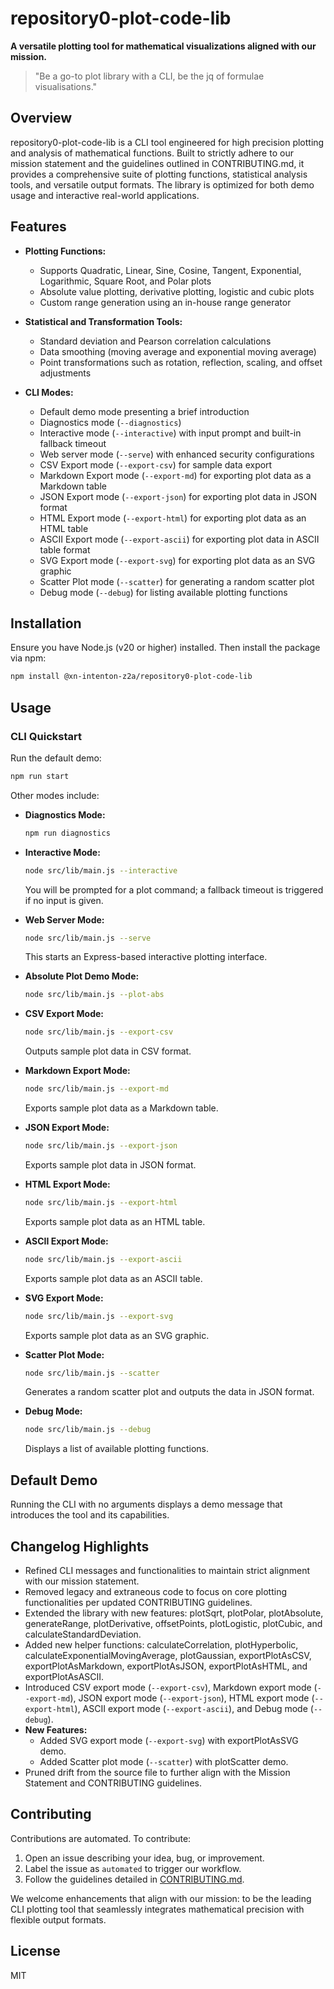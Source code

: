 # repository0-plot-code-lib

**A versatile plotting tool for mathematical visualizations aligned with our mission.**

> "Be a go-to plot library with a CLI, be the jq of formulae visualisations."

## Overview

repository0-plot-code-lib is a CLI tool engineered for high precision plotting and analysis of mathematical functions. Built to strictly adhere to our mission statement and the guidelines outlined in CONTRIBUTING.md, it provides a comprehensive suite of plotting functions, statistical analysis tools, and versatile output formats. The library is optimized for both demo usage and interactive real-world applications.

## Features

- **Plotting Functions:**
  - Supports Quadratic, Linear, Sine, Cosine, Tangent, Exponential, Logarithmic, Square Root, and Polar plots
  - Absolute value plotting, derivative plotting, logistic and cubic plots
  - Custom range generation using an in-house range generator

- **Statistical and Transformation Tools:**
  - Standard deviation and Pearson correlation calculations
  - Data smoothing (moving average and exponential moving average)
  - Point transformations such as rotation, reflection, scaling, and offset adjustments

- **CLI Modes:**
  - Default demo mode presenting a brief introduction
  - Diagnostics mode (`--diagnostics`)
  - Interactive mode (`--interactive`) with input prompt and built-in fallback timeout
  - Web server mode (`--serve`) with enhanced security configurations
  - CSV Export mode (`--export-csv`) for sample data export
  - Markdown Export mode (`--export-md`) for exporting plot data as a Markdown table
  - JSON Export mode (`--export-json`) for exporting plot data in JSON format
  - HTML Export mode (`--export-html`) for exporting plot data as an HTML table
  - ASCII Export mode (`--export-ascii`) for exporting plot data in ASCII table format
  - SVG Export mode (`--export-svg`) for exporting plot data as an SVG graphic
  - Scatter Plot mode (`--scatter`) for generating a random scatter plot
  - Debug mode (`--debug`) for listing available plotting functions

## Installation

Ensure you have Node.js (v20 or higher) installed. Then install the package via npm:

```bash
npm install @xn-intenton-z2a/repository0-plot-code-lib
```

## Usage

### CLI Quickstart

Run the default demo:

```bash
npm run start
```

Other modes include:

- **Diagnostics Mode:**
  ```bash
  npm run diagnostics
  ```

- **Interactive Mode:**
  ```bash
  node src/lib/main.js --interactive
  ```
  You will be prompted for a plot command; a fallback timeout is triggered if no input is given.

- **Web Server Mode:**
  ```bash
  node src/lib/main.js --serve
  ```
  This starts an Express-based interactive plotting interface.

- **Absolute Plot Demo Mode:**
  ```bash
  node src/lib/main.js --plot-abs
  ```

- **CSV Export Mode:**
  ```bash
  node src/lib/main.js --export-csv
  ```
  Outputs sample plot data in CSV format.

- **Markdown Export Mode:**
  ```bash
  node src/lib/main.js --export-md
  ```
  Exports sample plot data as a Markdown table.

- **JSON Export Mode:**
  ```bash
  node src/lib/main.js --export-json
  ```
  Exports sample plot data in JSON format.

- **HTML Export Mode:**
  ```bash
  node src/lib/main.js --export-html
  ```
  Exports sample plot data as an HTML table.

- **ASCII Export Mode:**
  ```bash
  node src/lib/main.js --export-ascii
  ```
  Exports sample plot data as an ASCII table.

- **SVG Export Mode:**
  ```bash
  node src/lib/main.js --export-svg
  ```
  Exports sample plot data as an SVG graphic.

- **Scatter Plot Mode:**
  ```bash
  node src/lib/main.js --scatter
  ```
  Generates a random scatter plot and outputs the data in JSON format.

- **Debug Mode:**
  ```bash
  node src/lib/main.js --debug
  ```
  Displays a list of available plotting functions.

## Default Demo

Running the CLI with no arguments displays a demo message that introduces the tool and its capabilities.

## Changelog Highlights

- Refined CLI messages and functionalities to maintain strict alignment with our mission statement.
- Removed legacy and extraneous code to focus on core plotting functionalities per updated CONTRIBUTING guidelines.
- Extended the library with new features: plotSqrt, plotPolar, plotAbsolute, generateRange, plotDerivative, offsetPoints, plotLogistic, plotCubic, and calculateStandardDeviation.
- Added new helper functions: calculateCorrelation, plotHyperbolic, calculateExponentialMovingAverage, plotGaussian, exportPlotAsCSV, exportPlotAsMarkdown, exportPlotAsJSON, exportPlotAsHTML, and exportPlotAsASCII.
- Introduced CSV export mode (`--export-csv`), Markdown export mode (`--export-md`), JSON export mode (`--export-json`), HTML export mode (`--export-html`), ASCII export mode (`--export-ascii`), and Debug mode (`--debug`).
- **New Features:**
  - Added SVG export mode (`--export-svg`) with exportPlotAsSVG demo.
  - Added Scatter plot mode (`--scatter`) with plotScatter demo.
- Pruned drift from the source file to further align with the Mission Statement and CONTRIBUTING guidelines.

## Contributing

Contributions are automated. To contribute:

1. Open an issue describing your idea, bug, or improvement.
2. Label the issue as `automated` to trigger our workflow.
3. Follow the guidelines detailed in [CONTRIBUTING.md](./CONTRIBUTING.md).

We welcome enhancements that align with our mission: to be the leading CLI plotting tool that seamlessly integrates mathematical precision with flexible output formats.

## License

MIT
